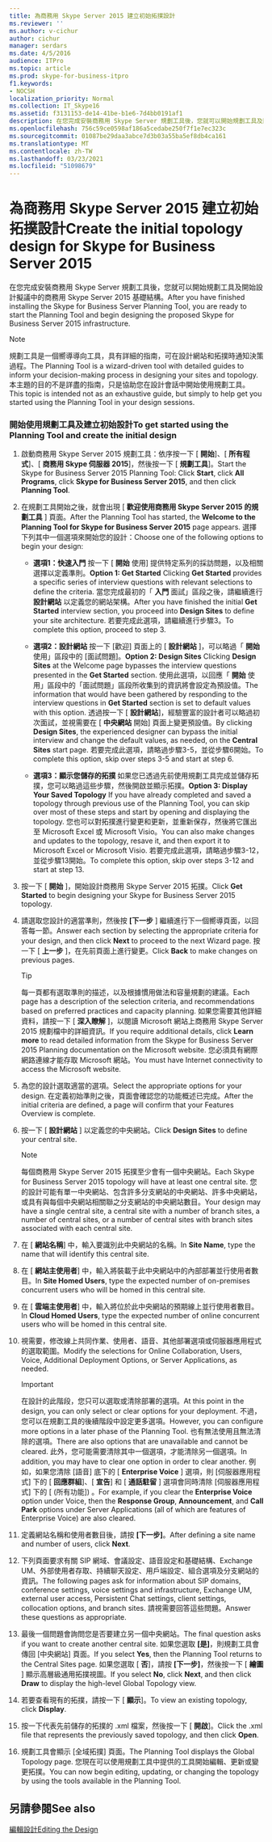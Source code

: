 ```yaml
---
title: 為商務用 Skype Server 2015 建立初始拓撲設計
ms.reviewer: ''
ms.author: v-cichur
author: cichur
manager: serdars
ms.date: 4/5/2016
audience: ITPro
ms.topic: article
ms.prod: skype-for-business-itpro
f1.keywords:
- NOCSH
localization_priority: Normal
ms.collection: IT_Skype16
ms.assetid: f3131153-de14-41be-b1e6-7d4bb0191af1
description: 在您完成安裝商務用 Skype Server 規劃工具後，您就可以開始規劃工具及開始設計擬議中的商務用 Skype Server 2015 基礎結構。
ms.openlocfilehash: 756c59ce0598af186a5cedabe250f7f1e7ec323c
ms.sourcegitcommit: 01087be29daa3abce7d3b03a55ba5ef8db4ca161
ms.translationtype: MT
ms.contentlocale: zh-TW
ms.lasthandoff: 03/23/2021
ms.locfileid: "51098679"
---
```

# <a name="create-the-initial-topology-design-for-skype-for-business-server-2015"></a><span data-ttu-id="b9e3c-103">為商務用 Skype Server 2015 建立初始拓撲設計</span><span class="sxs-lookup"><span data-stu-id="b9e3c-103">Create the initial topology design for Skype for Business Server 2015</span></span>

<span data-ttu-id="b9e3c-104">在您完成安裝商務用 Skype Server 規劃工具後，您就可以開始規劃工具及開始設計擬議中的商務用 Skype Server 2015 基礎結構。</span><span class="sxs-lookup"><span data-stu-id="b9e3c-104">After you have finished installing the Skype for Business Server Planning Tool, you are ready to start the Planning Tool and begin designing the proposed Skype for Business Server 2015 infrastructure.</span></span>

> [!NOTE]
>  <span data-ttu-id="b9e3c-105">規劃工具是一個嚮導導向工具，具有詳細的指南，可在設計網站和拓撲時通知決策過程。</span><span class="sxs-lookup"><span data-stu-id="b9e3c-105">The Planning Tool is a wizard-driven tool with detailed guides to inform your decision-making process in designing your sites and topology.</span></span> <span data-ttu-id="b9e3c-106">本主題的目的不是詳盡的指南，只是協助您在設計會話中開始使用規劃工具。</span><span class="sxs-lookup"><span data-stu-id="b9e3c-106">This topic is intended not as an exhaustive guide, but simply to help get you started using the Planning Tool in your design sessions.</span></span>

### <a name="to-get-started-using-the-planning-tool-and-create-the-initial-design"></a><span data-ttu-id="b9e3c-107">開始使用規劃工具及建立初始設計</span><span class="sxs-lookup"><span data-stu-id="b9e3c-107">To get started using the Planning Tool and create the initial design</span></span>

1. <span data-ttu-id="b9e3c-108">啟動商務用 Skype Server 2015 規劃工具：依序按一下 [ **開始**]、[ **所有程式**]、[ **商務用 Skype 伺服器 2015**]，然後按一下 [ **規劃工具**]。</span><span class="sxs-lookup"><span data-stu-id="b9e3c-108">Start the Skype for Business Server 2015 Planning Tool: Click **Start**, click **All Programs**, click **Skype for Business Server 2015**, and then click **Planning Tool**.</span></span>

2. <span data-ttu-id="b9e3c-109">在規劃工具開始之後，就會出現 [ **歡迎使用商務用 Skype Server 2015 的規劃工具** ] 頁面。</span><span class="sxs-lookup"><span data-stu-id="b9e3c-109">After the Planning Tool has started, the **Welcome to the Planning Tool for Skype for Business Server 2015** page appears.</span></span> <span data-ttu-id="b9e3c-110">選擇下列其中一個選項來開始您的設計：</span><span class="sxs-lookup"><span data-stu-id="b9e3c-110">Choose one of the following options to begin your design:</span></span>

   - <span data-ttu-id="b9e3c-111">**選項1：快速入門** 按一下 [ **開始** 使用] 提供特定系列的採訪問題，以及相關選擇以定義準則。</span><span class="sxs-lookup"><span data-stu-id="b9e3c-111">**Option 1: Get Started** Clicking **Get Started** provides a specific series of interview questions with relevant selections to define the criteria.</span></span> <span data-ttu-id="b9e3c-112">當您完成最初的「 **入門** 面試」區段之後，請繼續進行 **設計網站** 以定義您的網站架構。</span><span class="sxs-lookup"><span data-stu-id="b9e3c-112">After you have finished the initial **Get Started** interview section, you proceed into **Design Sites** to define your site architecture.</span></span> <span data-ttu-id="b9e3c-113">若要完成此選項，請繼續進行步驟3。</span><span class="sxs-lookup"><span data-stu-id="b9e3c-113">To complete this option, proceed to step 3.</span></span>

   - <span data-ttu-id="b9e3c-114">**選項2：設計網站** 按一下 [歡迎] 頁面上的 [ **設計網站** ]，可以略過「 **開始** 使用」區段中的 [面試問題]。</span><span class="sxs-lookup"><span data-stu-id="b9e3c-114">**Option 2: Design Sites** Clicking **Design Sites** at the Welcome page bypasses the interview questions presented in the **Get Started** section.</span></span> <span data-ttu-id="b9e3c-115">使用此選項，以回應「 **開始** 使用」區段中的「面試問題」區段所收集到的資訊將會設定為預設值。</span><span class="sxs-lookup"><span data-stu-id="b9e3c-115">The information that would have been gathered by responding to the interview questions in **Get Started** section is set to default values with this option.</span></span> <span data-ttu-id="b9e3c-116">透過按一下 [ **設計網站**]，經驗豐富的設計者可以略過初次面試，並視需要在 [ **中央網站** 開始] 頁面上變更預設值。</span><span class="sxs-lookup"><span data-stu-id="b9e3c-116">By clicking **Design Sites**, the experienced designer can bypass the initial interview and change the default values, as needed, on the **Central Sites** start page.</span></span> <span data-ttu-id="b9e3c-117">若要完成此選項，請略過步驟3-5，並從步驟6開始。</span><span class="sxs-lookup"><span data-stu-id="b9e3c-117">To complete this option, skip over steps 3-5 and start at step 6.</span></span>

   - <span data-ttu-id="b9e3c-118">**選項3：顯示您儲存的拓撲** 如果您已透過先前使用規劃工具完成並儲存拓撲，您可以略過這些步驟，然後開啟並顯示拓撲。</span><span class="sxs-lookup"><span data-stu-id="b9e3c-118">**Option 3: Display Your Saved Topology** If you have already completed and saved a topology through previous use of the Planning Tool, you can skip over most of these steps and start by opening and displaying the topology.</span></span> <span data-ttu-id="b9e3c-119">您也可以對拓撲進行變更和更新，並重新保存，然後將它匯出至 Microsoft Excel 或 Microsoft Visio。</span><span class="sxs-lookup"><span data-stu-id="b9e3c-119">You can also make changes and updates to the topology, resave it, and then export it to Microsoft Excel or Microsoft Visio.</span></span> <span data-ttu-id="b9e3c-120">若要完成此選項，請略過步驟3-12，並從步驟13開始。</span><span class="sxs-lookup"><span data-stu-id="b9e3c-120">To complete this option, skip over steps 3-12 and start at step 13.</span></span>

3. <span data-ttu-id="b9e3c-121">按一下 [ **開始** ]，開始設計商務用 Skype Server 2015 拓撲。</span><span class="sxs-lookup"><span data-stu-id="b9e3c-121">Click **Get Started** to begin designing your Skype for Business Server 2015 topology.</span></span>

4. <span data-ttu-id="b9e3c-122">請選取您設計的適當準則，然後按 **[下一步** ] 繼續進行下一個嚮導頁面，以回答每一節。</span><span class="sxs-lookup"><span data-stu-id="b9e3c-122">Answer each section by selecting the appropriate criteria for your design, and then click **Next** to proceed to the next Wizard page.</span></span> <span data-ttu-id="b9e3c-123">按一下 [ **上一步** ]，在先前頁面上進行變更。</span><span class="sxs-lookup"><span data-stu-id="b9e3c-123">Click **Back** to make changes on previous pages.</span></span>

    > [!TIP]
    > <span data-ttu-id="b9e3c-124">每一頁都有選取準則的描述，以及根據慣用做法和容量規劃的建議。</span><span class="sxs-lookup"><span data-stu-id="b9e3c-124">Each page has a description of the selection criteria, and recommendations based on preferred practices and capacity planning.</span></span> <span data-ttu-id="b9e3c-125">如果您需要其他詳細資料，請按一下 [ **深入瞭解** ]，以閱讀 Microsoft 網站上商務用 Skype Server 2015 規劃檔中的詳細資訊。</span><span class="sxs-lookup"><span data-stu-id="b9e3c-125">If you require additional details, click **Learn more** to read detailed information from the Skype for Business Server 2015 Planning documentation on the Microsoft  website.</span></span> <span data-ttu-id="b9e3c-126">您必須具有網際網路連線才能存取 Microsoft 網站。</span><span class="sxs-lookup"><span data-stu-id="b9e3c-126">You must have Internet connectivity to access the Microsoft  website.</span></span>

5. <span data-ttu-id="b9e3c-127">為您的設計選取適當的選項。</span><span class="sxs-lookup"><span data-stu-id="b9e3c-127">Select the appropriate options for your design.</span></span> <span data-ttu-id="b9e3c-128">在定義初始準則之後，頁面會確認您的功能概述已完成。</span><span class="sxs-lookup"><span data-stu-id="b9e3c-128">After the initial criteria are defined, a page will confirm that your Features Overview is complete.</span></span>

6. <span data-ttu-id="b9e3c-129">按一下 [ **設計網站** ] 以定義您的中央網站。</span><span class="sxs-lookup"><span data-stu-id="b9e3c-129">Click **Design Sites** to define your central site.</span></span>

    > [!NOTE]
    > <span data-ttu-id="b9e3c-130">每個商務用 Skype Server 2015 拓撲至少會有一個中央網站。</span><span class="sxs-lookup"><span data-stu-id="b9e3c-130">Each Skype for Business Server 2015 topology will have at least one central site.</span></span> <span data-ttu-id="b9e3c-131">您的設計可能有單一中央網站、包含許多分支網站的中央網站、許多中央網站，或具有與每個中央網站相關聯之分支網站的中央網站數目。</span><span class="sxs-lookup"><span data-stu-id="b9e3c-131">Your design may have a single central site, a central site with a number of branch sites, a number of central sites, or a number of central sites with branch sites associated with each central site.</span></span>

7. <span data-ttu-id="b9e3c-132">在 [ **網站名稱**] 中，輸入要識別此中央網站的名稱。</span><span class="sxs-lookup"><span data-stu-id="b9e3c-132">In **Site Name**, type the name that will identify this central site.</span></span>

8. <span data-ttu-id="b9e3c-133">在 [ **網站主使用者**] 中，輸入將裝載于此中央網站中的內部部署並行使用者數目。</span><span class="sxs-lookup"><span data-stu-id="b9e3c-133">In **Site Homed Users**, type the expected number of on-premises concurrent users who will be homed in this central site.</span></span>

9. <span data-ttu-id="b9e3c-134">在 [ **雲端主使用者**] 中，輸入將位於此中央網站的預期線上並行使用者數目。</span><span class="sxs-lookup"><span data-stu-id="b9e3c-134">In **Cloud Homed Users**, type the expected number of online concurrent users who will be homed in this central site.</span></span>

10. <span data-ttu-id="b9e3c-135">視需要，修改線上共同作業、使用者、語音、其他部署選項或伺服器應用程式的選取範圍。</span><span class="sxs-lookup"><span data-stu-id="b9e3c-135">Modify the selections for Online Collaboration, Users, Voice, Additional Deployment Options, or Server Applications, as needed.</span></span>

    > [!IMPORTANT]
    > <span data-ttu-id="b9e3c-136">在設計的此階段，您只可以選取或清除部署的選項。</span><span class="sxs-lookup"><span data-stu-id="b9e3c-136">At this point in the design, you can only select or clear options for your deployment.</span></span> <span data-ttu-id="b9e3c-137">不過，您可以在規劃工具的後續階段中設定更多選項。</span><span class="sxs-lookup"><span data-stu-id="b9e3c-137">However, you can configure more options in a later phase of the Planning Tool.</span></span> <span data-ttu-id="b9e3c-138">也有無法使用且無法清除的選項。</span><span class="sxs-lookup"><span data-stu-id="b9e3c-138">There are also options that are unavailable and cannot be cleared.</span></span> <span data-ttu-id="b9e3c-139">此外，您可能需要清除其中一個選項，才能清除另一個選項。</span><span class="sxs-lookup"><span data-stu-id="b9e3c-139">In addition, you may have to clear one option in order to clear another.</span></span> <span data-ttu-id="b9e3c-140">例如，如果您清除 [語音] 底下的 [ **Enterprise Voice** ] 選項，則 [伺服器應用程式] 下的 [ **回應群組**]、[ **宣告**] 和 [ **通話駐留** ] 選項會同時清除 [伺服器應用程式] 下的 [ (所有功能]) 。</span><span class="sxs-lookup"><span data-stu-id="b9e3c-140">For example, if you clear the **Enterprise Voice** option under Voice, then the **Response Group**, **Announcement**, and **Call Park** options under Server Applications (all of which are features of Enterprise Voice) are also cleared.</span></span>

11. <span data-ttu-id="b9e3c-141">定義網站名稱和使用者數目後，請按 **[下一步]**。</span><span class="sxs-lookup"><span data-stu-id="b9e3c-141">After defining a site name and number of users, click **Next**.</span></span>

12. <span data-ttu-id="b9e3c-142">下列頁面要求有關 SIP 網域、會議設定、語音設定和基礎結構、Exchange UM、外部使用者存取、持續聊天設定、用戶端設定、組合選項及分支網站的資訊。</span><span class="sxs-lookup"><span data-stu-id="b9e3c-142">The following pages ask for information about SIP domains, conference settings, voice settings and infrastructure, Exchange UM, external user access, Persistent Chat settings, client settings, collocation options, and branch sites.</span></span> <span data-ttu-id="b9e3c-143">請視需要回答這些問題。</span><span class="sxs-lookup"><span data-stu-id="b9e3c-143">Answer these questions as appropriate.</span></span>

13. <span data-ttu-id="b9e3c-144">最後一個問題會詢問您是否要建立另一個中央網站。</span><span class="sxs-lookup"><span data-stu-id="b9e3c-144">The final question asks if you want to create another central site.</span></span> <span data-ttu-id="b9e3c-145">如果您選取 **[是]**，則規劃工具會傳回 [中央網站] 頁面。</span><span class="sxs-lookup"><span data-stu-id="b9e3c-145">If you select **Yes**, then the Planning Tool returns to the Central Sites page.</span></span> <span data-ttu-id="b9e3c-146">如果您選取 [ **否**]，請按 **[下一步]**，然後按一下 [ **繪圖** ] 顯示高層級通用拓撲視圖。</span><span class="sxs-lookup"><span data-stu-id="b9e3c-146">If you select **No**, click **Next**, and then click **Draw** to display the high-level Global Topology view.</span></span>

14. <span data-ttu-id="b9e3c-147">若要查看現有的拓撲，請按一下 [ **顯示**]。</span><span class="sxs-lookup"><span data-stu-id="b9e3c-147">To view an existing topology, click **Display**.</span></span>

15. <span data-ttu-id="b9e3c-148">按一下代表先前儲存的拓撲的 .xml 檔案，然後按一下 [ **開啟**]。</span><span class="sxs-lookup"><span data-stu-id="b9e3c-148">Click the .xml file that represents the previously saved topology, and then click **Open**.</span></span>

16. <span data-ttu-id="b9e3c-149">規劃工具會顯示 [全域拓撲] 頁面。</span><span class="sxs-lookup"><span data-stu-id="b9e3c-149">The Planning Tool displays the Global Topology page.</span></span> <span data-ttu-id="b9e3c-150">您現在可以使用規劃工具中提供的工具開始編輯、更新或變更拓撲。</span><span class="sxs-lookup"><span data-stu-id="b9e3c-150">You can now begin editing, updating, or changing the topology by using the tools available in the Planning Tool.</span></span>

## <a name="see-also"></a><span data-ttu-id="b9e3c-151">另請參閱</span><span class="sxs-lookup"><span data-stu-id="b9e3c-151">See also</span></span>

[<span data-ttu-id="b9e3c-152">編輯設計</span><span class="sxs-lookup"><span data-stu-id="b9e3c-152">Editing the Design</span></span>](/previous-versions/office/lync-server-2013/lync-server-2013-editing-the-design)